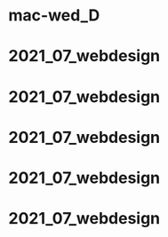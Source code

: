 # mac-wed_D
# 2021_07_webdesign
# 2021_07_webdesign
# 2021_07_webdesign
# 2021_07_webdesign
# 2021_07_webdesign
